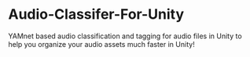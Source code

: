 # Audio-Classifer-For-Unity
YAMnet based audio classification and tagging for audio files in Unity to help you organize your audio assets much faster in Unity!
